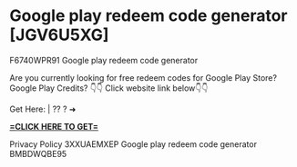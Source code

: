 # Google play redeem code generator [JGV6U5XG]

F6740WPR91 Google play redeem code generator

Are you currently looking for free redeem codes for Google Play Store? Google Play Credits? 👇👇 Click website link below👇👇

Get Here: | ?? ? ➜ 

**[=CLICK HERE TO GET=](https://www.google.com/url?q=https%3A%2F%2Fappbitly.com%2FvBuer)**

Privacy Policy 3XXUAEMXEP Google play redeem code generator BMBDWQBE95

